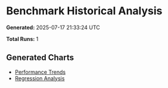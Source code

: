 # Benchmark Historical Analysis

**Generated:** 2025-07-17 21:33:24 UTC

**Total Runs:** 1


## Generated Charts

- [Performance Trends](performance_trends.png)
- [Regression Analysis](regression_analysis.png)